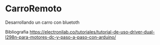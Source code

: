 # CarroRemoto
Desarrollando un carro con bluetoth

Bibliografia
https://electronilab.co/tutoriales/tutorial-de-uso-driver-dual-l298n-para-motores-dc-y-paso-a-paso-con-arduino/
